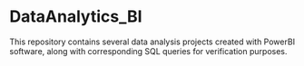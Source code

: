 # DataAnalytics_BI
 This repository contains several data analysis projects created with PowerBI software, along with corresponding SQL queries for verification purposes.
